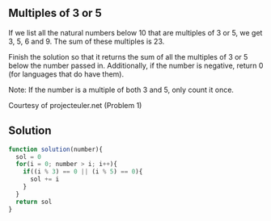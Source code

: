 ## Multiples of 3 or 5

If we list all the natural numbers below 10 that are multiples of 3 or 5, we get 3, 5, 6 and 9. The sum of these multiples is 23.

Finish the solution so that it returns the sum of all the multiples of 3 or 5 below the number passed in. Additionally, if the number is negative, return 0 (for languages that do have them).

Note: If the number is a multiple of both 3 and 5, only count it once.

Courtesy of projecteuler.net (Problem 1)

## Solution

```js
function solution(number){
  sol = 0
  for(i = 0; number > i; i++){
    if((i % 3) == 0 || (i % 5) == 0){
      sol += i
    }
  }
  return sol
}
```